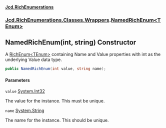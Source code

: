 #### [Jcd.RichEnumerations](index.md 'index')

### [Jcd.RichEnumerations.Classes.Wrappers](Jcd.RichEnumerations.Classes.Wrappers.md 'Jcd.RichEnumerations.Classes.Wrappers').[NamedRichEnum&lt;TEnum&gt;](Jcd.RichEnumerations.Classes.Wrappers.NamedRichEnum_TEnum_.md 'Jcd.RichEnumerations.Classes.Wrappers.NamedRichEnum<TEnum>')

## NamedRichEnum(int, string) Constructor

A [RichEnum&lt;TEnum&gt;](Jcd.RichEnumerations.Classes.RichEnum_TEnum_.md 'Jcd.RichEnumerations.Classes.RichEnum<TEnum>') containing Name and Value properties with int as the underlying Value data type.

```csharp
public NamedRichEnum(int value, string name);
```

#### Parameters

<a name='Jcd.RichEnumerations.Classes.Wrappers.NamedRichEnum_TEnum_.NamedRichEnum(int,string).value'></a>

`value` [System.Int32](https://docs.microsoft.com/en-us/dotnet/api/System.Int32 'System.Int32')

The value for the instance. This must be unique.

<a name='Jcd.RichEnumerations.Classes.Wrappers.NamedRichEnum_TEnum_.NamedRichEnum(int,string).name'></a>

`name` [System.String](https://docs.microsoft.com/en-us/dotnet/api/System.String 'System.String')

The name for the instance. This should be unique.